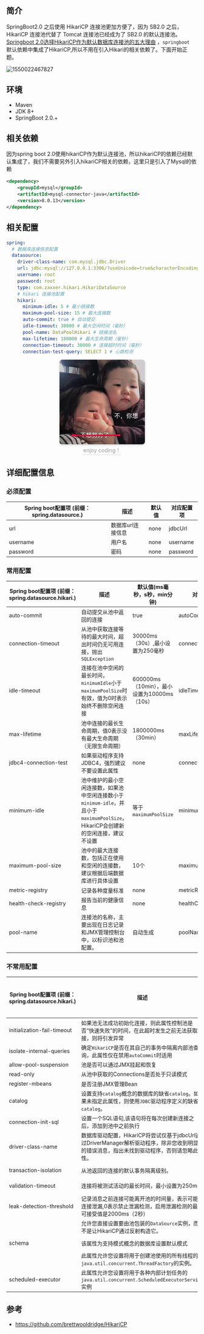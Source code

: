 ## 简介

SpringBoot2.0 之后使用 HikariCP 连接池更加方便了，因为 SB2.0 之后， HikariCP  连接池代替了 Tomcat 连接池已经成为了 SB2.0 的默认连接池。[Springboot 2.0选择HikariCP作为默认数据库连接池的五大理由](http://blog.didispace.com/Springboot-2-0-HikariCP-default-reason/) ，`springboot `默认依赖中集成了HikariCP,所以不用在引入Hikari的相关依赖了。下面开始正题。

![1550022467827](..\images\1550022467827.png)

## 环境

- Maven
- JDK 8+
- SpringBoot 2.0.+

## 相关依赖

因为spring boot 2.0使用hikariCP作为默认连接池，所以hikariCP的依赖已经默认集成了，我们不需要另外引入hikariCP相关的依赖，这里只是引入了Mysql的依赖

```xml
<dependency>
    <groupId>mysql</groupId>
    <artifactId>mysql-connector-java</artifactId>
    <version>8.0.13</version>
</dependency>
```

## 相关配置

```yaml
spring:
  # 数据库连接信息配置
  datasource:
    driver-class-name: com.mysql.jdbc.Driver
    url: jdbc:mysql://127.0.0.1:3306/?useUnicode=true&characterEncoding=UTF-8&autoReconnect=true&useSSL=false&zeroDateTimeBehavior=convertToNull
    username: root
    password: root
    type: com.zaxxer.hikari.HikariDataSource
    # hikari 连接池配置
    hikari:
      minimum-idle: 5 # 最小链接数
      maximum-pool-size: 15 # 最大连接数
      auto-commit: true # 自动提交
      idle-timeout: 30000 # 最大空闲时间（毫秒）
      pool-name: DataPoolHikari # 链接池名
      max-lifetime: 180000 # 最大生命周期（毫秒）
      connection-timeout: 30000 # 连接超时时间（毫秒）
      connection-test-query: SELECT 1 # 心跳检测
```

<center>
    <img style="border-radius: 0.5125em;
    box-shadow: 0 2px 4px 0 rgba(34,36,38,.12),0 2px 10px 0 rgba(34,36,38,.08);"
    src="../../images/1546595420415.png">
    <br>
    <div style="color:orange; border-bottom: 1px solid #d9d9d9;
    display: inline-block;
    color: #999;
    padding: 2px;">enjoy coding！</div>
</center>

## 详细配置信息

### 必须配置

| Spring boot配置项 (前缀：spring.datasource.) | 描述              | 默认值 | 对应配置项 |
| -------------------------------------------- | ----------------- | ------ | ---------- |
| url                                          | 数据库url连接信息 | none   | jdbcUrl    |
| username                                     | 用户名            | none   | username   |
| password                                     | 密码              | none   | password   |

### 常用配置

| Spring boot配置项 (前缀：spring.datasource.hikari.) | 描述                                                         | 默认值(ms毫秒，s秒，min分钟)                | 对应配置项          |
| --------------------------------------------------- | ------------------------------------------------------------ | ------------------------------------------- | ------------------- |
| auto-commit                                         | 自动提交从池中返回的连接                                     | true                                        | autoCommit          |
| connection-timeout                                  | 从池中获取连接等待的最大时间，超出时间仍无可用连接，抛出`SQLException` | 30000ms（30s）,最小设置为250毫秒            | connectionTimeout   |
| idle-timeout                                        | 连接在池中空闲的最长时间，`minimumIdle`小于`maximumPoolSize`时有效，值为0时表示始终不删除空闲连接 | 600000ms（10min），最小设置为10000ms（10s） | idleTimeout         |
| max-lifetime                                        | 池中连接的最长生命周期，值0表示没有最大生命周期（无限生命周期） | 1800000ms（30min）                          | maxLifetime         |
| jdbc4-connection-test                               | 如果驱动程序支持JDBC4，强烈建议不要设置此属性                | none                                        | connectionTestQuery |
| minimum-idle                                        | 池中维护的最小空闲连接数，如果池中空闲连接数小于`minimum-idle`，并且小于`maximumPoolSize`，HikariCP会创建新的空闲连接，建议不设置 | 等于`maximumPoolSize`                       | minimumIdle         |
| maximum-pool-size                                   | 池中的最大连接数，包括正在使用和空闲的连接数，建议根据后端数据库进行具体设置 | 10个                                        | maximumPoolSize     |
| metric-registry                                     | 记录各种度量标准                                             | none                                        | metricRegistry      |
| health-check-registry                               | 报告当前的健康信息                                           | none                                        | healthCheckRegistry |
| pool-name                                           | 连接池的名称，主要出现在日志记录和JMX管理控制台中，以标识池和池配置。 | 自动生成                                    | poolName            |

### 不常用配置

| Spring boot配置项 (前缀：spring.datasource.hikari.) | 描述                                                         | 默认值(ms毫秒，s秒，min分钟) | 对应配置项                |
| --------------------------------------------------- | ------------------------------------------------------------ | ---------------------------- | ------------------------- |
| initialization-fail-timeout                         | 如果池无法成功初始化连接，则此属性控制池是否“快速失败”的时间，在此超时发生之前无法获取连接，则将引发异常 | 1ms                          | initializationFailTimeout |
| isolate-internal-queries                            | 确定`HikariCP`是否在其自己的事务中隔离内部池查询，此属性仅在禁用`autoCommit`时适用 | false                        | isolateInternalQueries    |
| allow-pool-suspension                               | 池是否可以通过JMX挂起和恢复                                  | false                        | allowPoolSuspension       |
| read-only                                           | 从池中获取的Connections是否处于只读模式                      | false                        | readOnly                  |
| register-mbeans                                     | 是否注册JMX管理Bean                                          | false                        | registerMbeans            |
| catalog                                             | 设置支持`catalog`概念的数据库的缺省`catalog`。如果未指定此属性，则使用`JDBC`驱动程序定义的缺省`catalog`。 | driver default               | catalog                   |
| connection-init-sql                                 | 设置一个SQL语句,该语句将在每次创建新连接之后，添加到池中之前执行 | none                         | connectionInitSql         |
| driver-class-name                                   | 数据库驱动配置，HikariCP将尝试仅基于jdbcUrl通过DriverManager解析驱动程序，除非您收到明显的错误消息，指出未找到驱动程序，否则请忽略此属性。 | none                         | driverClassName           |
| transaction-isolation                               | 从池返回的连接的默认事务隔离级别。                           | driver default               | transactionIsolation      |
| validation-timeout                                  | 连接将被测试活动的最长时间，最小设置为250ms                  | 5000ms（5s）                 | validationTimeout         |
| leak-detection-threshold                            | 记录消息之前连接可能离开池的时间量，表示可能的连接泄漏,0表示禁止泄漏检测，启用泄漏检测的最低可接受值是2000ms（2秒） | 0                            | leakDetectionThreshold    |
|                                                     | 允许您直接设置要由池包装的`DataSource`实例，而不是让HikariCP通过反射构造它。 | none                         | dataSource                |
| schema                                              | 该属性为支持模式概念的数据库设置默认模式                     | driver default               | schema                    |
|                                                     | 此属性允许您设置将用于创建池使用的所有线程的`java.util.concurrent.ThreadFactory`的实例。 | none                         | threadFactory             |
| scheduled-executor                                  | 此属性允许您设置将用于各种内部计划任务的`java.util.concurrent.ScheduledExecutorService`实例 | none                         | scheduledExecutor         |

## 参考

- https://github.com/brettwooldridge/HikariCP